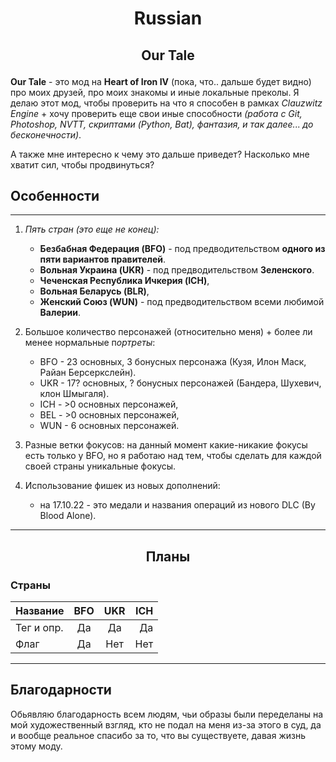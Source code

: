 # <p align = center> Russian

## <p align = center> Our Tale

**Our Tale** - это мод на **Heart of Iron IV** (пока, что.. дальше будет видно) про моих друзей, про моих знакомы и иные локальные преколы. Я делаю этот мод, чтобы проверить на что я способен в рамках *Clauzwitz Engine* + хочу проверить еще свои иные способности *(работа с Git, Photoshop, NVTT, скриптами (Python, Bat), фантазия, и так далее... до бесконечности)*.

А также мне интересно к чему это дальше приведет? Насколько мне хватит сил, чтобы продвинуться?

## Особенности

***

1. *Пять стран (это еще не конец):*
    - **Безбабная Федерация (BFO)** - под предводительством **одного из пяти вариантов правителей**.
    - **Вольная Украина (UKR)** - под предводительством **Зеленского**.
    - **Чеченская Республика Ичкерия (ICH)**,
    - **Вольная Беларусь (BLR)**,
    - **Женский Союз (WUN)** - под предводительством всеми любимой **Валерии**.

2. Большое количество персонажей (относительно меня) + более ли менее нормальные п*ортреты*:
    - BFO - 23 основных, 3 бонусных персонажа (Кузя, Илон Маск, Райан Берсеркслейн).
    - UKR - 17? основных, ? бонусных персонажей (Бандера, Шухевич, клон Шмыгаля).
    - ICH - >0 основных персонажей,
    - BEL - >0 основных персонажей,
    - WUN - 6 основных персонажей.

3. Разные ветки фокусов: на данный момент какие-никакие фокусы есть только у BFO, но я работаю над тем, чтобы сделать для каждой своей страны уникальные фокусы.

4. Использование фишек из новых дополнений:
    - на 17.10.22 - это медали и названия операций из нового DLC (By Blood Alone).

***

## <p align = center> Планы </p>

### Страны

| Название  | BFO | UKR | ICH |
|-----------|:---:|:---:|----:|
| Тег и опр.| Да  | Да  | Да  |
| Флаг      | Да  | Нет | Нет |

***

## Благодарности

Обьявляю благодарность всем людям, чьи образы были переделаны на мой художественный взгляд, кто не подал на меня из-за этого в суд, да и вообще реальное спасибо за то, что вы существуете, давая жизнь этому моду.
